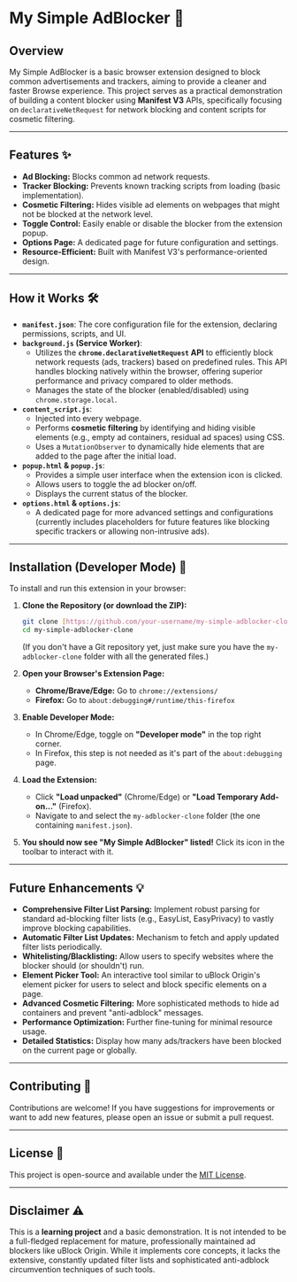 # My Simple AdBlocker 🚫

## Overview
My Simple AdBlocker is a basic browser extension designed to block common advertisements and trackers, aiming to provide a cleaner and faster Browse experience. This project serves as a practical demonstration of building a content blocker using **Manifest V3** APIs, specifically focusing on `declarativeNetRequest` for network blocking and content scripts for cosmetic filtering.

---

## Features ✨
* **Ad Blocking:** Blocks common ad network requests.
* **Tracker Blocking:** Prevents known tracking scripts from loading (basic implementation).
* **Cosmetic Filtering:** Hides visible ad elements on webpages that might not be blocked at the network level.
* **Toggle Control:** Easily enable or disable the blocker from the extension popup.
* **Options Page:** A dedicated page for future configuration and settings.
* **Resource-Efficient:** Built with Manifest V3's performance-oriented design.

---

## How it Works 🛠️
* **`manifest.json`**: The core configuration file for the extension, declaring permissions, scripts, and UI.
* **`background.js` (Service Worker)**:
    * Utilizes the **`chrome.declarativeNetRequest` API** to efficiently block network requests (ads, trackers) based on predefined rules. This API handles blocking natively within the browser, offering superior performance and privacy compared to older methods.
    * Manages the state of the blocker (enabled/disabled) using `chrome.storage.local`.
* **`content_script.js`**:
    * Injected into every webpage.
    * Performs **cosmetic filtering** by identifying and hiding visible elements (e.g., empty ad containers, residual ad spaces) using CSS.
    * Uses a `MutationObserver` to dynamically hide elements that are added to the page after the initial load.
* **`popup.html` & `popup.js`**:
    * Provides a simple user interface when the extension icon is clicked.
    * Allows users to toggle the ad blocker on/off.
    * Displays the current status of the blocker.
* **`options.html` & `options.js`**:
    * A dedicated page for more advanced settings and configurations (currently includes placeholders for future features like blocking specific trackers or allowing non-intrusive ads).

---

## Installation (Developer Mode) 🚀

To install and run this extension in your browser:

1.  **Clone the Repository (or download the ZIP):**
    ```bash
    git clone [https://github.com/your-username/my-simple-adblocker-clone.git](https://github.com/your-username/my-simple-adblocker-clone.git)
    cd my-simple-adblocker-clone
    ```
    (If you don't have a Git repository yet, just make sure you have the `my-adblocker-clone` folder with all the generated files.)

2.  **Open your Browser's Extension Page:**
    * **Chrome/Brave/Edge:** Go to `chrome://extensions/`
    * **Firefox:** Go to `about:debugging#/runtime/this-firefox`

3.  **Enable Developer Mode:**
    * In Chrome/Edge, toggle on **"Developer mode"** in the top right corner.
    * In Firefox, this step is not needed as it's part of the `about:debugging` page.

4.  **Load the Extension:**
    * Click **"Load unpacked"** (Chrome/Edge) or **"Load Temporary Add-on..."** (Firefox).
    * Navigate to and select the `my-adblocker-clone` folder (the one containing `manifest.json`).

5.  **You should now see "My Simple AdBlocker" listed!** Click its icon in the toolbar to interact with it.

---

## Future Enhancements 💡
* **Comprehensive Filter List Parsing:** Implement robust parsing for standard ad-blocking filter lists (e.g., EasyList, EasyPrivacy) to vastly improve blocking capabilities.
* **Automatic Filter List Updates:** Mechanism to fetch and apply updated filter lists periodically.
* **Whitelisting/Blacklisting:** Allow users to specify websites where the blocker should (or shouldn't) run.
* **Element Picker Tool:** An interactive tool similar to uBlock Origin's element picker for users to select and block specific elements on a page.
* **Advanced Cosmetic Filtering:** More sophisticated methods to hide ad containers and prevent "anti-adblock" messages.
* **Performance Optimization:** Further fine-tuning for minimal resource usage.
* **Detailed Statistics:** Display how many ads/trackers have been blocked on the current page or globally.

---

## Contributing 🤝
Contributions are welcome! If you have suggestions for improvements or want to add new features, please open an issue or submit a pull request.

---

## License 📄
This project is open-source and available under the [MIT License](LICENSE).

---

## Disclaimer ⚠️
This is a **learning project** and a basic demonstration. It is not intended to be a full-fledged replacement for mature, professionally maintained ad blockers like uBlock Origin. While it implements core concepts, it lacks the extensive, constantly updated filter lists and sophisticated anti-adblock circumvention techniques of such tools.
